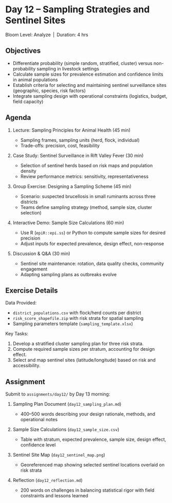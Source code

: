 # **Day 12 – Sampling Strategies and Sentinel Sites**
  
Bloom Level: Analyze | Duration: 4 hrs  

## Objectives  

- Differentiate probability (simple random, stratified, cluster) versus non-probability sampling in livestock settings  
- Calculate sample sizes for prevalence estimation and confidence limits in animal populations  
- Establish criteria for selecting and maintaining sentinel surveillance sites (geographic, species, risk factors)  
- Integrate sampling design with operational constraints (logistics, budget, field capacity)  

## Agenda  

1. Lecture: Sampling Principles for Animal Health (45 min)  
   - Sampling frames, sampling units (herd, flock, individual)  
   - Trade-offs: precision, cost, feasibility  

2. Case Study: Sentinel Surveillance in Rift Valley Fever (30 min)  
   - Selection of sentinel herds based on risk maps and population density  
   - Review performance metrics: sensitivity, representativeness  

3. Group Exercise: Designing a Sampling Scheme (45 min)  
   - Scenario: suspected brucellosis in small ruminants across three districts  
   - Teams define sampling strategy (method, sample size, cluster selection)  

4. Interactive Demo: Sample Size Calculations (60 min)  
   - Use R (`epiR::epi.ss`) or Python to compute sample sizes for desired precision  
   - Adjust inputs for expected prevalence, design effect, non-response  

5. Discussion & Q&A (30 min)  
   - Sentinel site maintenance: rotation, data quality checks, community engagement  
   - Adapting sampling plans as outbreaks evolve  

## Exercise Details  

Data Provided:  
- `district_populations.csv` with flock/herd counts per district  
- `risk_score_shapefile.zip` with risk strata for spatial sampling  
- Sampling parameters template (`sampling_template.xlsx`)  

Key Tasks:  
1. Develop a stratified cluster sampling plan for three risk strata.  
2. Compute required sample sizes per stratum, accounting for design effect.  
3. Select and map sentinel sites (latitude/longitude) based on risk and accessibility.  

## Assignment  

Submit to `assignments/day12/` by Day 13 morning:

1. Sampling Plan Document (`day12_sampling_plan.md`)  
   - 400–500 words describing your design rationale, methods, and operational notes  

2. Sample Size Calculations (`day12_sample_size.csv`)  
   - Table with stratum, expected prevalence, sample size, design effect, confidence level  

3. Sentinel Site Map (`day12_sentinel_map.png`)  
   - Georeferenced map showing selected sentinel locations overlaid on risk strata  

4. Reflection (`day12_reflection.md`)  
   - 200 words on challenges in balancing statistical rigor with field constraints and lessons learned
